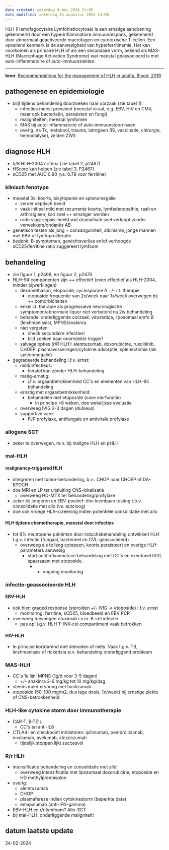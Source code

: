 ```yaml
---
date created: zaterdag 4 mei 2024 21:05
date modified: zaterdag 24 augustus 2024 13:08
---
```

HLH (Hemofagocytaire Lymfohistiocytose) is een ernstige aandoening gekenmerkt door een hyperinflammatoire immuunrespons, gekenmerkt door abnormaal geactiveerde macrofagen en cytotoxische T-cellen. Een opvallend kenmerk is de aanwezigheid van hyperferritinemie. Het kan voorkomen als primaire HLH of als een secundaire vorm, bekend als MAS-HLH (Macrophage Activation Syndrome) wat meestal geassocieerd is met auto-inflammatoire of auto-immuunziekten.
___
**bron**: [Recommendations for the management of HLH in adults, Blood, 2019](https://ashpublications.org/blood/article/133/23/2465/273833/Recommendations-for-the-management-of)
## pathogenese en epidemiologie
- blijf tijdens behandeling doorzoeken naar oorzaak (zie tabel 1):
	- infecties meest prevalent (meestal viraal, e.g. EBV, HIV en CMV, maar ook bacterieën, parasieten en fungi)
	- maligniteiten, meestal lymfomen
	- MAS bij auto-inflammatoire of auto-immuunstoornissen
	- overig: na Tx, metabool, trauma, iatrogeen (IS, vaccinatie, chirurgie, hemodialyse), zelden ZWS
## diagnose HLH
- 5/8 HLH-2004 criteria (zie tabel 2, p2467)
- HScore kan helpen (zie tabel 3, P2467)
- sCD25 met AUC 0.90 (vs. 0.78 voor ferritine)
### klinisch fenotype
- meestal 3x: koorts, bicytopenie en splenomegalie 
	- verder septisch beeld
	- vaak initieel mild met recurrente koorts, lymfadenopathie, rash en arthralgieen; kan snel ++ ernstiger worden
	- rode vlag: sepsis-beeld wat dramatisch snel verloopt zonder verwekkers/ondanks AB
- genetisch testen als jong + consanguiniteit, albinisme, jonge mannen met EBV of lymfoproliferatie
- bedenk: B-symptomen, gewichtsverlies en/of verhoogde sCD25/ferritine ratio suggereert lymfoom
## behandeling
- zie figuur 1, p2469, en figuur 2, p2470
- HLH-94 componenten zijn ++ effectief (even effectief als HLH-2004, minder bijwerkingen)
	- dexamethason, etoposide, cyclosporine A +/- i.t. therapie
		- etoposide frequentie van 2x/week naar 1x/week overwegen bij ++ comorbiditeiten
	- enkel i.t. therapie als progressieve neurologische symptomen/abnormale liquor niet verbeterd na 2w behandeling
	- behandel onderliggende oorzaak: virostatica, liposomaal amfo B (leishmaniasis), MPNS/anakinra
	- niet vergeten:
		- check secundaire infecties!
		- blijf zoeken naar onontdekte trigger!
	- salvage opties (r/R HLH): alemtuzumab, doxorubicine, ruxolitinib, CHOEP, plasmawisselingen/cytokine adsorptie, splenectomie (als splenomegalie)
- gegradeerde behandeling i.f.v. ernst:
	- mild/infectieus: 
		- herstel kan zónder HLH-behandeling
	- matig-ernstig: 
		- i.f.v. orgaanbetrokkenheid CC's en elementen van HLH-94 behandeling
	- ernstig met orgaanbetrokkenheid: 
		- behandelen met etoposide (cave nierfunctie)
			- in principe <8 weken, doe wekelijkse evaluatie
	- overweeg IVIG 2-3 dagen (dubieus)
	- supportive care:
		- PJP profylaxe, antifungale en antivirale profylaxe
### allogene SCT
- zeker te overwegen, m.n. bij maligne HLH en pHLH
### mal-HLH
#### malignancy-triggered HLH
- integreren met tumor-behandeling, b.v.: CHOP naar CHOEP of DA-EPOCH
- doe MRI en LP ter uitsluiting CNS-lokalisatie
	- overweeg HD-MTX ter behandeling/profylaxe
- zeker bij jongeren en EBV-positief: doe kiembaan testing t.b.v. consolidatie met allo (vs. autoloog)
- doe ook vroege HLA-screening indien potentiële consolidatie met allo
#### HLH tijdens chemotherapie, meestal door infecties
- tot 9% neutropene patiënten door inductiebehandeling ontwikkelt HLH t.g.v. infectie (fungaal, bacterieel en CVL-geassocieerd)
	- overweeg als te lang cytopeen, koorts persisteert en overige HLH-parameters aanwezig
		- start antifinflammatoire behandeling met CC's en eventueel IVIG, spaarzaam met etoposide.
			- + ongoing monitoring
### infectie-geassocieerde HLH
#### EBV-HLH
- ook hier: graded response (steroiden +/- IVIG -> etoposide) i.f.v. ernst
	- monitoring: ferritine, sCD25, bloedbeeld en EBV PCR
- overweeg toevoegen rituximab i.v.m. B-cel infectie
	- pas op! i.g.v. HLH T-/NK-cel compartiment vaak betrokken
#### HIV-HLH
- In principe kortdurend met steroiden of niets. Vaak t.g.v. TB, leishmaniasis of rickettsia w.v. behandeling onderliggend probleem
### MAS-HLH
- CC's 1e lijn: MPNS (1g/d voor 3-5 dagen)
	- +/- anakinra 2-6 mg/kg tot 10 mg/kg/dag
- steeds meer ervaring met tocilizumab
- etoposide (50-100 mg/m2, dus lage dosis, 1x/week) bij ernstige ziekte of CNS-betrokkenheid
### HLH-like cytokine storm door immunotherapie
- CAR-T, BiTE's
	- CC's en anti-IL6
- CTLA4- en checkpoint inhibitoren: ipilimumab, pembrolizumab, nivolumab, avelumab, atezolizumab
	- tijdelijk stoppen lijkt succesvol
### R/r HLH
- intensificatie behandeling en consolidatie met allo!
	- overweeg intensificatie met liposomaal doxorubicine, etoposide en HD methylprednisolon
- overig:
	- alemtuzumab
	- CHOP
	- plasmaferese indien cytokinestorm (beperkte data)
	- emapalumab (anti-IFN-gamma)
- EBV-HLH en r/r lymfoom? Allo-SCT
- bij mal-HLH: onderliggende maligniteit!
## datum laatste update
24-02-2024
